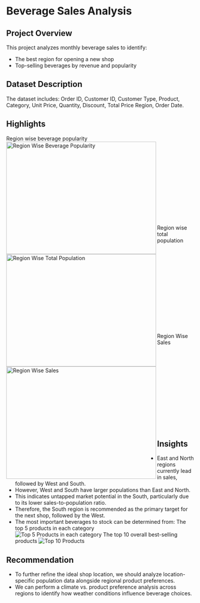 # **Beverage Sales Analysis** 

## Project Overview
This project analyzes monthly beverage sales to identify:<br/>
+ The best region for opening a new shop
+ Top-selling beverages by revenue and popularity

## Dataset Description
The dataset includes: Order ID, Customer ID, Customer Type,
Product, Category, Unit Price, Quantity, Discount, Total Price
Region, Order Date.

## Highlights
Region wise beverage popularity<br>
<img src="https://github.com/user-attachments/assets/c7ad37f6-7431-42a0-b5a3-6ae2bbbfc341" alt="Region Wise Beverage Popularity" width="400" height="300" align="left"/><br><br><br><br><br><br><br><br><br><br><br><br><br>
Region wise total population<br/>
<img src="https://github.com/user-attachments/assets/40ca6158-c5dc-4041-95b4-2e9bc22a1ac9" alt="Region Wise Total Population" width="400" height="300" align="left"/><br><br><br><br><br><br><br><br><br><br><br><br><br><br>
Region Wise Sales<br/>
<img src="https://github.com/user-attachments/assets/40ca6158-c5dc-4041-95b4-2e9bc22a1ac9" alt="Region Wise Sales" width="400" height="300" align="left"/><br><br><br><br><br><br><br><br><br><br><br><br><br>

## Insights
+ East and North regions currently lead in sales, followed by West and South.
+ However, West and South have larger populations than East and North.
+ This indicates untapped market potential in the South, particularly due to its lower sales-to-population ratio.
+ Therefore, the South region is recommended as the primary target for the next shop, followed by the West.
+ The most important beverages to stock can be determined from:
The top 5 products in each category<br/> ![Top 5 Products in each category](https://github.com/user-attachments/assets/6523640b-338c-4b85-ac48-854b8be94722)
The top 10 overall best-selling products ![Top 10 Products](https://github.com/user-attachments/assets/21d8212e-454d-4c18-8a32-1e1cbc58accc)

## Recommendation
+ To further refine the ideal shop location, we should analyze location-specific population data alongside regional product preferences.
+ We can perform a climate vs. product preference analysis across regions to identify how weather conditions influence beverage choices.


